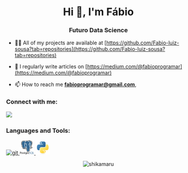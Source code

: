 <h1 align="center">Hi 👋, I'm Fábio</h1>
<h3 align="center">Futuro Data Science</h3>

- 👨‍💻 All of my projects are available at [https://github.com/Fabio-luiz-sousa?tab=repositories](https://github.com/Fabio-luiz-sousa?tab=repositories)

- 📝 I regularly write articles on [https://medium.com/@fabioprogramar](https://medium.com/@fabioprogramar)

- 📫 How to reach me **fabioprogramar@gmail.com**, 

<h3 align="left">Connect with me:</h3>
<p align="left"> <a  href="https://www.linkedin.com/in/fabioluizs/"><img src="https://cdn.jsdelivr.net/gh/devicons/devicon/icons/linkedin/linkedin-original.svg" width="40"/></a>
</p>
          

<h3 align="left">Languages and Tools:</h3>
<p align="left"> <a href="https://git-scm.com/" target="_blank" rel="noreferrer"> <img src="https://www.vectorlogo.zone/logos/git-scm/git-scm-icon.svg" alt="git" width="40" height="40"/> </a> <a href="https://www.postgresql.org" target="_blank" rel="noreferrer"> <img src="https://raw.githubusercontent.com/devicons/devicon/master/icons/postgresql/postgresql-original-wordmark.svg" alt="postgresql" width="40" height="40"/> </a> <a href="https://www.python.org" target="_blank" rel="noreferrer"> <img src="https://raw.githubusercontent.com/devicons/devicon/master/icons/python/python-original.svg" alt="python" width="40" height="40"/> </a> </p>

<p align="center"><img src="https://cdn.discordapp.com/attachments/403576394782736387/942614217347973171/gif_shikamaru.gif" alt="shikamaru" width="400" height="200"</p>

